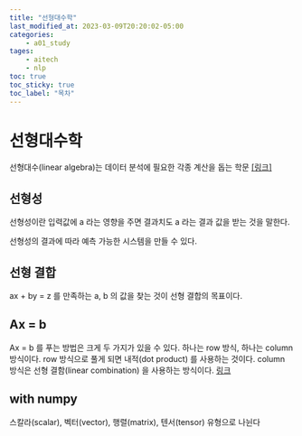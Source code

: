 ```yaml
---
title: "선형대수학"
last_modified_at: 2023-03-09T20:20:02-05:00
categories:
    - a01_study
tages:
    - aitech
    - nlp
toc: true
toc_sticky: true
toc_label: "목차"
---
```




# 선형대수학
선형대수(linear algebra)는 데이터 분석에 필요한 각종 계산을 돕는 학문 [[링크]](https://datascienceschool.net/02%20mathematics/02.01%20%EB%8D%B0%EC%9D%B4%ED%84%B0%EC%99%80%20%ED%96%89%EB%A0%AC.html)



## 선형성
선형성이란 입력값에  a 라는 영향을 주면 결과치도 a 라는 결과 값을 받는 것을 말한다.

선형성의 결과에 따라 예측 가능한 시스템을 만들 수 있다. 

## 선형 결합
ax + by = z 를 만족하는 a, b 의 값을 찾는 것이 선형 결합의 목표이다. 

## Ax = b
Ax = b 를 푸는 방법은 크게 두 가지가 있을 수 있다. 하나는 row 방식, 하나는 column 방식이다. row 방식으로 풀게 되면 내적(dot product) 를 사용하는 것이다. column 방식은 선형 결함(linear combination) 을 사용하는 방식이다. [링크](https://twlab.tistory.com/category/Fundamentals/Linear%20Algebra?page=8)

## with numpy
스칼라(scalar), 벡터(vector), 행렬(matrix), 텐서(tensor) 유형으로 나뉜다

```

```